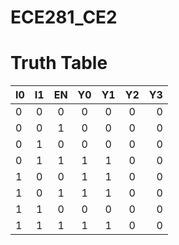 ECE281_CE2
==========

# Truth Table  

| I0 | I1 | EN | Y0 | Y1 | Y2 | Y3
|---|:-:|:-:|:-:|:-:|:-:|--:
| 0 | 0 | 0 | 0 | 0 | 0 | 0  
| 0 | 0 | 1 | 0 | 0 | 0 | 0 
| 0 | 1 | 0 | 0 | 0 | 0 | 0 
| 0 | 1 | 1 | 1 | 1 | 0 | 0 
| 1 | 0 | 0 | 1 | 1 | 0 | 0  
| 1 | 0 | 1 | 1 | 1 | 0 | 0  
| 1 | 1 | 0 | 0 | 0 | 0 | 0  
| 1 | 1 | 1 | 1 | 1 | 0 | 0 
